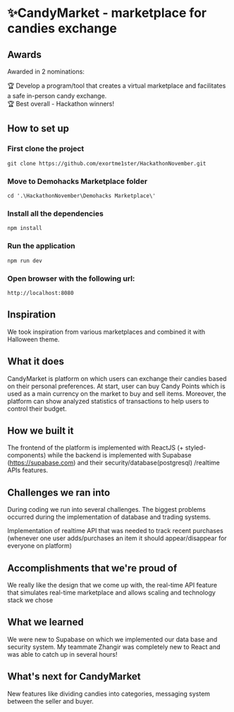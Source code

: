 # ✨CandyMarket - marketplace for candies exchange

## Awards
Awarded in 2 nominations: <br>

🏆 Develop a program/tool that creates a virtual marketplace and facilitates a safe in-person candy exchange. <br>
🏆 Best overall - Hackathon winners! <br>

## How to set up
### First clone the project
`git clone https://github.com/exortme1ster/HackathonNovember.git`
### Move to Demohacks Marketplace folder
`cd '.\HackathonNovember\Demohacks Marketplace\'`
### Install all the dependencies
`npm install`
### Run the application
`npm run dev`
### Open browser with the following url:
`http://localhost:8080`

## Inspiration
We took inspiration from various marketplaces and combined it with Halloween theme.

## What it does
CandyMarket is platform on which users can exchange their candies based on their personal preferences. At start, user can buy Candy Points which is used as a main currency on the market to buy and sell items. Moreover, the platform can show analyzed statistics of transactions to help users to control their budget.

## How we built it
The frontend of the platform is implemented with ReactJS (+ styled-components) while the backend is implemented with Supabase (https://supabase.com) and their security/database(postgresql) /realtime APIs features. 

## Challenges we ran into
During coding we run into several challenges. The biggest problems occurred during the implementation of database and trading systems.

Implementation of realtime API that was needed to track recent purchases (whenever one user adds/purchases an item it should appear/disappear for everyone on platform)

## Accomplishments that we're proud of
We really like the design that we come up with, the real-time API feature that simulates real-time marketplace and allows scaling and technology stack we chose

## What we learned
We were new to Supabase on which we implemented our data base and security system. My teammate Zhangir was completely new to React and was able to catch up in several hours!

## What's next for CandyMarket
New features like dividing candies into categories, messaging system between the seller and buyer.


